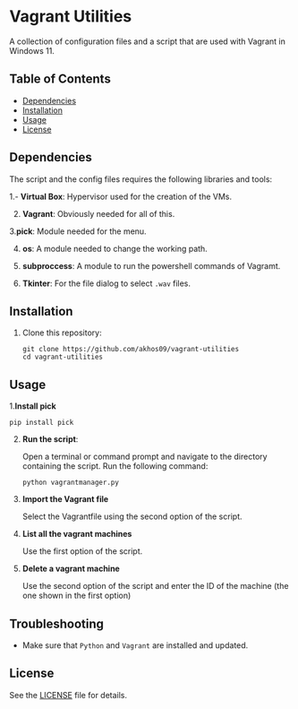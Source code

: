 # Vagrant Utilities

A collection of configuration files and a script that are used with Vagrant in Windows 11.

## Table of Contents
- [Dependencies](#dependencies)
- [Installation](#installation)
- [Usage](#usage)
- [License](#license)

## Dependencies

The script and the config files requires the following libraries and tools:

1.- **Virtual Box**: Hypervisor used for the creation of the VMs.

2. **Vagrant**: Obviously needed for all of this.

3.**pick**: Module needed for the menu. 

4. **os**: A module needed to change the working path.

5. **subproccess**: A module to run the powershell commands of Vagramt.

6. **Tkinter**: For the file dialog to select `.wav` files.

## Installation

1. Clone this repository:

   ```
   git clone https://github.com/akhos09/vagrant-utilities
   cd vagrant-utilities
   ```

## Usage
1.**Install pick**

   ```
   pip install pick
   ```

2. **Run the script**:

   Open a terminal or command prompt and navigate to the directory containing the script. Run the following command:

   ```
   python vagrantmanager.py
   ```

2. **Import the Vagrant file**

   Select the Vagrantfile using the second option of the script.

3. **List all the vagrant machines**

   Use the first option of the script.

5. **Delete a vagrant machine**

   Use the second option of the script and enter the ID of the machine (the one shown in the first option)

## Troubleshooting
- Make sure that `Python` and `Vagrant` are installed and updated.
  
## License

See the [LICENSE](LICENSE) file for details.
